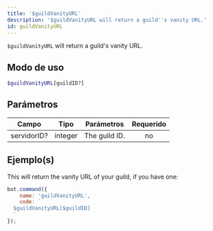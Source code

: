 ```yaml
---
title: '$guildVanityURL'
description: '$guildVanityURL will return a guild''s vanity URL.'
id: guildVanityURL
---
```


`$guildVanityURL` will return a guild's vanity URL.

## Modo de uso

```php
$guildVanityURL[guildID?]
```

## Parámetros

| Campo       | Tipo    | Parámetros    | Requerido |
| ----------- | ------- | ------------- |:---------:|
| servidorID? | integer | The guild ID. |    no     |

## Ejemplo(s)

This will return the vanity URL of your guild, if you have one:

```javascript
bot.command({
    name: 'guildVanityURL',
    code: `
  $guildVanityURL[$guildID]
  `
});
```
